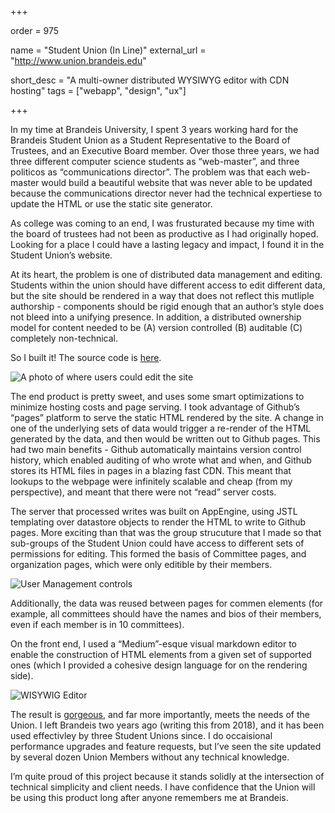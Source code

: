 +++

order = 975

name = "Student Union (In Line)"
external_url = "http://www.union.brandeis.edu"

short_desc = "A multi-owner distributed WYSIWYG editor with CDN hosting"
tags = ["webapp", "design", "ux"]

+++

In my time at Brandeis University, I spent 3 years working hard for the Brandeis Student Union as a Student Representative to the Board of Trustees, and an Executive Board member. Over those three years, we had three different computer science students as “web-master”, and three politicos as “communications director”.  The problem was that each web-master would build a beautiful website that was never able to be updated because the communications director never had the technical expertiese to update the HTML or use the static site generator.

As college was coming to an end, I was frusturated because my time with the board of trustees had not been as productive as I had originally hoped. Looking for a place I could have a lasting legacy and impact, I found it in the Student Union’s website.

At its heart, the problem is one of distributed data management and editing.  Students within the union should have different access to edit different data, but the site should be rendered in a way that does not reflect this mutliple authorship - components should be rigid enough that an author’s style does not bleed into a unifying presence.  In addition, a distributed ownership model for content needed to be (A) version controlled (B) auditable (C) completely non-technical.

So I built it! The source code is [here](https://github.com/gbdubs/StudentUnion).

![A photo of where users could edit the site](../img/in_line_edit_me.png)

The end product is pretty sweet, and uses some smart optimizations to minimize hosting costs and page serving.  I took advantage of Github’s “pages” platform to serve the static HTML rendered by the site.  A change in one of the underlying sets of data would trigger a re-render of the HTML generated by the data, and then would be written out to Github pages.  This had two main benefits - Github automatically maintains version control history, which enabled auditing of who wrote what and when, and Github stores its HTML files in pages in a blazing fast CDN. This meant that lookups to the webpage were infinitely scalable and cheap (from my perspective), and meant that there were not “read” server costs.

The server that processed writes was built on AppEngine, using JSTL templating over datastore objects to render the HTML to write to Github pages.  More exciting than that was the group strucuture that I made so that sub-groups of the Student Union could have access to different sets of permissions for editing. This formed the basis of Committee pages, and organization pages, which were only editible by their members. 

![User Management controls](../img/in_line_distributed.png)
 
Additionally, the data was reused between pages for commen elements (for example, all committees should have the names and bios of their members, even if each member is in 10 committees).

On the front end, I used a “Medium”-esque visual markdown editor to enable the construction of HTML elements from a given set of supported ones (which I provided a cohesive design language for on the rendering side).

![WISYWIG Editor](../img/in_line_editor.png)

The result is [gorgeous](http://union.brandeis.edu), and far more importantly, meets the needs of the Union. I left Brandeis two years ago (writing this from 2018), and it has been used effectivley by three Student Unions since.  I do occaisional performance upgrades and feature requests, but I’ve seen the site updated by several dozen Union Members without any technical knowledge. 

I’m quite proud of this project because it stands solidly at the intersection of technical simplicity and client needs. I have confidence that the Union will be using this product long after anyone remembers me at Brandeis. 

